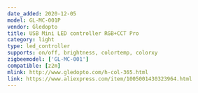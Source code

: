 ```yaml
---
date_added: 2020-12-05
model: GL-MC-001P
vendor: Gledopto
title: USB Mini LED controller RGB+CCT Pro
category: light
type: led_controller
supports: on/off, brightness, colortemp, colorxy
zigbeemodel: ['GL-MC-001']
compatible: [z2m]
mlink: http://www.gledopto.com/h-col-365.html
link: https://www.aliexpress.com/item/1005001430323964.html
---
```




